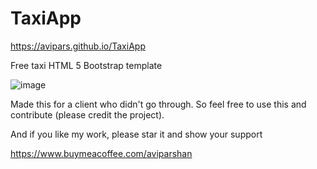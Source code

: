# TaxiApp

https://avipars.github.io/TaxiApp

Free taxi HTML 5 Bootstrap template


![image](https://user-images.githubusercontent.com/5733247/118785500-94bf3c80-b899-11eb-96c0-a7129c24c84f.png)


Made this for a client who didn't go through. So feel free to use this and contribute (please credit the project). 


And if you like my work, please star it and show your support 

https://www.buymeacoffee.com/aviparshan
